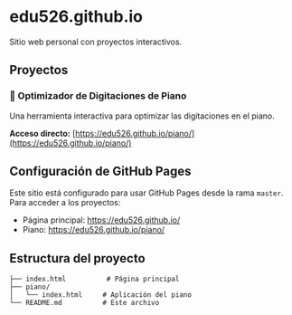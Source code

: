 # edu526.github.io

Sitio web personal con proyectos interactivos.

## Proyectos

### 🎹 Optimizador de Digitaciones de Piano
Una herramienta interactiva para optimizar las digitaciones en el piano.

**Acceso directo:** [https://edu526.github.io/piano/](https://edu526.github.io/piano/)

## Configuración de GitHub Pages

Este sitio está configurado para usar GitHub Pages desde la rama `master`. Para acceder a los proyectos:

- Página principal: https://edu526.github.io/
- Piano: https://edu526.github.io/piano/

## Estructura del proyecto

```
├── index.html          # Página principal
├── piano/
│   └── index.html     # Aplicación del piano
└── README.md          # Este archivo
```